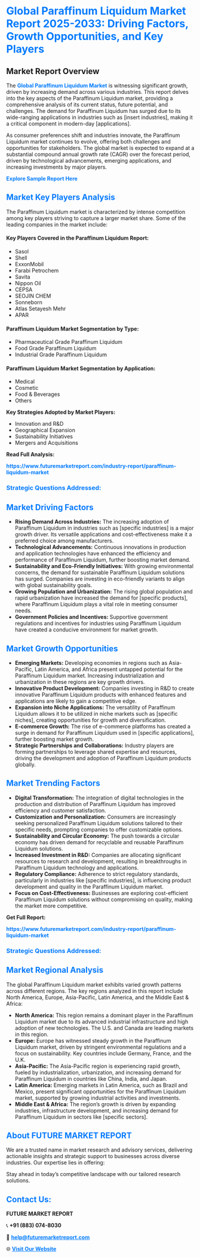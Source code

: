 <h1 style="color: #007BFF;">Global Paraffinum Liquidum Market Report 2025-2033: Driving Factors, Growth Opportunities, and Key Players</h1>

<section id="overview">
<h2>Market Report Overview</h2>
<p>The <a href="https://www.futuremarketreport.com/industry-report/paraffinum-liquidum-market" style="color: #007BFF; text-decoration: none;"><strong>Global Paraffinum Liquidum Market</strong></a> is witnessing significant growth, driven by increasing demand across various industries. This report delves into the key aspects of the Paraffinum Liquidum market, providing a comprehensive analysis of its current status, future potential, and challenges. The demand for Paraffinum Liquidum has surged due to its wide-ranging applications in industries such as [insert industries], making it a critical component in modern-day [applications].</p>
<p>As consumer preferences shift and industries innovate, the Paraffinum Liquidum market continues to evolve, offering both challenges and opportunities for stakeholders. The global market is expected to expand at a substantial compound annual growth rate (CAGR) over the forecast period, driven by technological advancements, emerging applications, and increasing investments by major players.</p>
</section>

<section id="overview">
<p><a href="https://www.futuremarketreport.com/request-sample/reportId=83271" style="color: #007BFF; text-decoration: none;"><strong>Explore Sample Report Here</strong></a></p>
</section>

<section id="key-players">
<h2 style="color: #007BFF;">Market Key Players Analysis</h2>
<p>The Paraffinum Liquidum market is characterized by intense competition among key players striving to capture a larger market share. Some of the leading companies in the market include:</p>
<h4>Key Players Covered in the Paraffinum Liquidum Report:</h4>
<ul><li>Sasol</li><li>Shell</li><li>ExxonMobil</li><li>Farabi Petrochem</li><li>Savita</li><li>Nippon Oil</li><li>CEPSA</li><li>SEOJIN CHEM</li><li>Sonneborn</li><li>Atlas Setayesh Mehr</li><li>APAR</li></ul>
<h4>Paraffinum Liquidum Market Segmentation by Type:</h4>
<ul><li>Pharmaceutical Grade Paraffinum Liquidum</li><li>Food Grade Paraffinum Liquidum</li><li>Industrial Grade Paraffinum Liquidum</li></ul>

<h4>Paraffinum Liquidum Market Segmentation by Application:</h4>
<ul><li>Medical</li><li>Cosmetic</li><li>Food &amp; Beverages</li><li>Others</li></ul>
<p><strong>Key Strategies Adopted by Market Players:</strong></p>
<ul>
<li>Innovation and R&D</li>
<li>Geographical Expansion</li>
<li>Sustainability Initiatives</li>
<li>Mergers and Acquisitions</li>
</ul>
</section>

<section>
<p><strong>Read Full Analysis: </strong></p><a href="https://www.futuremarketreport.com/industry-report/paraffinum-liquidum-market" style="color: #007BFF; text-decoration: none;"><strong>https://www.futuremarketreport.com/industry-report/paraffinum-liquidum-market</strong></a>
<h3 style="color: #007BFF;">Strategic Questions Addressed:</h3>
</section>

<section id="driving-factors">
<h2 style="color: #007BFF;">Market Driving Factors</h2>
<ul>
<li><strong>Rising Demand Across Industries:</strong> The increasing adoption of Paraffinum Liquidum in industries such as [specific industries] is a major growth driver. Its versatile applications and cost-effectiveness make it a preferred choice among manufacturers.</li>
<li><strong>Technological Advancements:</strong> Continuous innovations in production and application technologies have enhanced the efficiency and performance of Paraffinum Liquidum, further boosting market demand.</li>
<li><strong>Sustainability and Eco-Friendly Initiatives:</strong> With growing environmental concerns, the demand for sustainable Paraffinum Liquidum solutions has surged. Companies are investing in eco-friendly variants to align with global sustainability goals.</li>
<li><strong>Growing Population and Urbanization:</strong> The rising global population and rapid urbanization have increased the demand for [specific products], where Paraffinum Liquidum plays a vital role in meeting consumer needs.</li>
<li><strong>Government Policies and Incentives:</strong> Supportive government regulations and incentives for industries using Paraffinum Liquidum have created a conducive environment for market growth.</li>
</ul>
</section>

<section id="growth-opportunities">
<h2 style="color: #007BFF;">Market Growth Opportunities</h2>
<ul>
<li><strong>Emerging Markets:</strong> Developing economies in regions such as Asia-Pacific, Latin America, and Africa present untapped potential for the Paraffinum Liquidum market. Increasing industrialization and urbanization in these regions are key growth drivers.</li>
<li><strong>Innovative Product Development:</strong> Companies investing in R&D to create innovative Paraffinum Liquidum products with enhanced features and applications are likely to gain a competitive edge.</li>
<li><strong>Expansion into Niche Applications:</strong> The versatility of Paraffinum Liquidum allows it to be utilized in niche markets such as [specific niches], creating opportunities for growth and diversification.</li>
<li><strong>E-commerce Growth:</strong> The rise of e-commerce platforms has created a surge in demand for Paraffinum Liquidum used in [specific applications], further boosting market growth.</li>
<li><strong>Strategic Partnerships and Collaborations:</strong> Industry players are forming partnerships to leverage shared expertise and resources, driving the development and adoption of Paraffinum Liquidum products globally.</li>
</ul>
</section>

<section id="trending-factors">
<h2 style="color: #007BFF;">Market Trending Factors</h2>
<ul>
<li><strong>Digital Transformation:</strong> The integration of digital technologies in the production and distribution of Paraffinum Liquidum has improved efficiency and customer satisfaction.</li>
<li><strong>Customization and Personalization:</strong> Consumers are increasingly seeking personalized Paraffinum Liquidum solutions tailored to their specific needs, prompting companies to offer customizable options.</li>
<li><strong>Sustainability and Circular Economy:</strong> The push towards a circular economy has driven demand for recyclable and reusable Paraffinum Liquidum solutions.</li>
<li><strong>Increased Investment in R&D:</strong> Companies are allocating significant resources to research and development, resulting in breakthroughs in Paraffinum Liquidum technology and applications.</li>
<li><strong>Regulatory Compliance:</strong> Adherence to strict regulatory standards, particularly in industries like [specific industries], is influencing product development and quality in the Paraffinum Liquidum market.</li>
<li><strong>Focus on Cost-Effectiveness:</strong> Businesses are exploring cost-efficient Paraffinum Liquidum solutions without compromising on quality, making the market more competitive.</li>
</ul>
</section>

<section>
<p><strong>Get Full Report: </strong></p><a href="https://www.futuremarketreport.com/industry-report/paraffinum-liquidum-market" style="color: #007BFF; text-decoration: none;"><strong>https://www.futuremarketreport.com/industry-report/paraffinum-liquidum-market</strong></a>
<h3 style="color: #007BFF;">Strategic Questions Addressed:</h3>
</section>


<section id="regional-analysis">
<h2 style="color: #007BFF;">Market Regional Analysis</h2>
<p>The global Paraffinum Liquidum market exhibits varied growth patterns across different regions. The key regions analyzed in this report include North America, Europe, Asia-Pacific, Latin America, and the Middle East & Africa:</p>
<ul>
<li><strong>North America:</strong> This region remains a dominant player in the Paraffinum Liquidum market due to its advanced industrial infrastructure and high adoption of new technologies. The U.S. and Canada are leading markets in this region.</li>
<li><strong>Europe:</strong> Europe has witnessed steady growth in the Paraffinum Liquidum market, driven by stringent environmental regulations and a focus on sustainability. Key countries include Germany, France, and the U.K.</li>
<li><strong>Asia-Pacific:</strong> The Asia-Pacific region is experiencing rapid growth, fueled by industrialization, urbanization, and increasing demand for Paraffinum Liquidum in countries like China, India, and Japan.</li>
<li><strong>Latin America:</strong> Emerging markets in Latin America, such as Brazil and Mexico, present significant opportunities for the Paraffinum Liquidum market, supported by growing industrial activities and investments.</li>
<li><strong>Middle East & Africa:</strong> The region’s growth is driven by expanding industries, infrastructure development, and increasing demand for Paraffinum Liquidum in sectors like [specific sectors].</li>
</ul>
</section>

<footer>
<h2 style="color: #007BFF;">About FUTURE MARKET REPORT</h2>
<p>We are a trusted name in market research and advisory services, delivering actionable insights and strategic support to businesses across diverse industries. Our expertise lies in offering:</p>

<p>Stay ahead in today’s competitive landscape with our tailored research solutions.</p>

<h2 style="color: #007BFF;">Contact Us:</h2>
<p><strong>FUTURE MARKET REPORT</strong></p>
<p>📞 <strong>+91 (883) 074-8030</strong></p>
<p>📧 <strong><a href="mailto:help@futuremarketreport.com" style="color: #007BFF;">help@futuremarketreport.com</a></strong></p>
<p>🌐 <strong><a href="https://www.futuremarketreport.com/" style="color: #007BFF;">Visit Our Website</a></strong></p>
</footer>